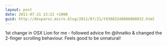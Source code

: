 ```yaml
---
layout: post
date: 2011-07-21 13:21 +1000
guid: http://desparoz.micro.blog/2011/07/21/t93883248006008832.html
---
```

1st change in OSX Lion for me - followed advice fm @ihnatko &amp; changed the 2-finger scrolling behaviour. Feels good to be unnatural!
